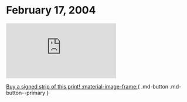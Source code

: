 # February 17, 2004

![](https://www.achewood.com/comic.php?date=02172004)

[Buy a signed strip of this print! :material-image-frame:](https://achewood-holiday-pop-up.myshopify.com/products/strip#02172004){ .md-button .md-button--primary }
